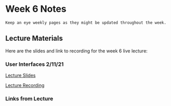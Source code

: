 Week 6 Notes
============================

```{note}
Keep an eye weekly pages as they might be updated throughout the week.
```

## Lecture Materials

Here are the slides and link to recording for the week 6 live lecture:

### User Interfaces 2/11/21
<a href="../../resources/INF134_Week_6_User_Interfaces.pdf" >Lecture Slides</a>


[Lecture Recording](https://uci.yuja.com/V/Video?v=2577430&node=9297416&a=485145505&autoplay=1)


### Links from Lecture

